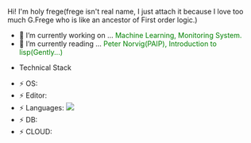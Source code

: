 Hi! I'm holy frege(frege isn't real name, I just attach it because I love too much G.Frege who is like an ancestor of First order logic.)

- 🔭 I’m currently working on ...
    <font color="green"> Machine Learning, Monitoring System. </font>
- 🌱 I’m currently reading ...
    <font color="green"> 	Peter Norvig(PAIP), Introduction to lisp(Gently...) </font>

* Technical Stack
- ⚡ OS: 
- ⚡ Editor: 
- ⚡ Languages: 
	<img src="{https://img.shields.io/badge/Python-3776AB?style=for-the-badge&logo=python&logoColor=white}" />
- ⚡ DB: 
- ⚡ CLOUD: 

<!-- <img src="{BadgeURLHere}" /> -->


<!--
**holyToFrege/holyToFrege** is a ✨ _special_ ✨ repository because its `README.md` (this file) appears on your GitHub profile.

Here are some ideas to get you started:

- 🔭 I’m currently working on ...
- 🌱 I’m currently learning ...
- 👯 I’m looking to collaborate on ...
- 🤔 I’m looking for help with ...
- 💬 Ask me about ...
- 📫 How to reach me: ...
- 😄 Pronouns: ...
- ⚡ Fun fact: ...
-->
